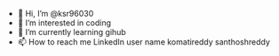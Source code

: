 - 👋 Hi, I’m @ksr96030
- 👀 I’m interested in coding 
- 🌱 I’m currently learning gihub
- 📫 How to reach me LinkedIn user name komatireddy santhoshreddy

<!---
ksr96030/ksr96030 is a ✨ special ✨ repository because its `README.md` (this file) appears on your GitHub profile.
You can click the Preview link to take a look at your changes.
--->
